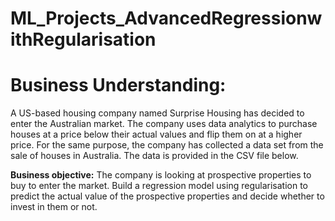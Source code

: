 # ML_Projects_AdvancedRegressionwithRegularisation

# Business Understanding:

A US-based housing company named Surprise Housing has decided to enter the Australian market. The company uses data analytics to purchase houses at a price below their actual values and flip them on at a higher price. For the same purpose, the company has collected a data set from the sale of houses in Australia. The data is provided in the CSV file below.
 
**Business objective:** The company is looking at prospective properties to buy to enter the market. Build a regression model using regularisation to predict the actual value of the prospective properties and decide whether to invest in them or not.
